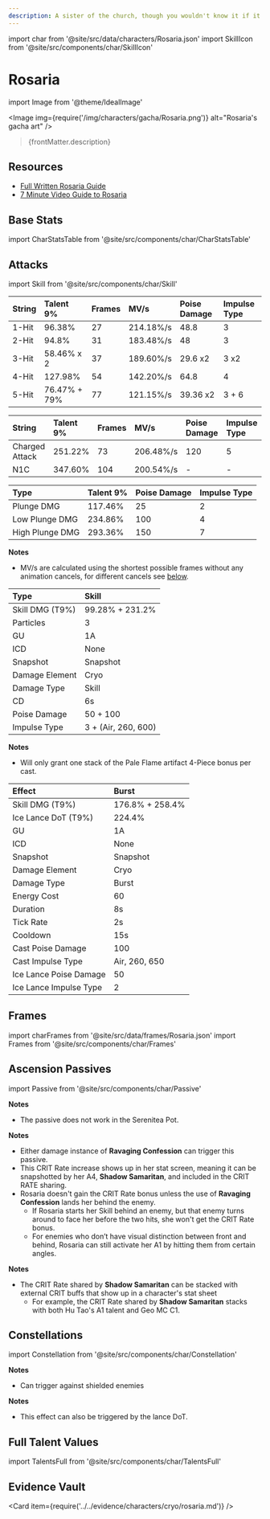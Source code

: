 ```yaml
---
description: A sister of the church, though you wouldn't know it if it weren't for her attire. Known for her sharp, cold words and manner, she often works alone.
---
```


import char from '@site/src/data/characters/Rosaria.json'
import SkillIcon from '@site/src/components/char/SkillIcon'

# Rosaria

import Image from '@theme/IdealImage'

<Image img={require('/img/characters/gacha/Rosaria.png')} alt="Rosaria's gacha art" />
<blockquote>{frontMatter.description}</blockquote>

## Resources

* [Full Written Rosaria Guide](https://keqingmains.com/rosaria/)
* [7 Minute Video Guide to Rosaria](https://youtu.be/JQ01_OKxdbs)

## Base Stats

import CharStatsTable from '@site/src/components/char/CharStatsTable'

<CharStatsTable char={char} />

## Attacks

import Skill from '@site/src/components/char/Skill'

<Tabs>
<TabItem value='na' label='Normal Attacks'>
<SkillIcon char={char} skill='na' />
<div class='talent-columns'>
<Skill char={char} skill='na' sectionFilter='Normal Attack' />

| String | Talent 9%    | Frames    | MV/s      | Poise Damage | Impulse Type |
| :----- | :----------- | :-------- | :-------- | :----------- | :----------- |
| 1-Hit  | 96.38%       | 27        | 214.18%/s | 48.8         | 3            |
| 2-Hit  | 94.8%        | 31        | 183.48%/s | 48           | 3            |
| 3-Hit  | 58.46% x 2   | 37        | 189.60%/s | 29.6 x2      | 3 x2         |
| 4-Hit  | 127.98%      | 54        | 142.20%/s | 64.8         | 4            |
| 5-Hit  | 76.47% + 79% | 77        | 121.15%/s | 39.36 x2     | 3 + 6        |

</div>
<div class='talent-columns'>
<Skill char={char} skill='na' sectionFilter='Charged Attack' />

| String         | Talent 9% | Frames | MV/s      | Poise Damage | Impulse Type |
| :------------- | :-------- | :----- | :-------- | :----------- | :----------- |
| Charged Attack | 251.22%   | 73     | 206.48%/s | 120          | 5            |
| N1C            | 347.60%   | 104    | 200.54%/s | -            | -            |

</div>
<div class='talent-columns'>
<Skill char={char} skill='na' sectionFilter='Plunging Attack' />

| Type            | Talent 9% | Poise Damage | Impulse Type |
| :-------------- | :-------- | :----------- | :----------- |
| Plunge DMG      | 117.46%   | 25           | 2            |
| Low Plunge DMG  | 234.86%   | 100          | 4            |
| High Plunge DMG | 293.36%   | 150          | 7            |

</div>

**Notes**

* MV/s are calculated using the shortest possible frames without any animation cancels, for different cancels see [below](#frames).

</TabItem>

<TabItem value='e' label='Skill'>
<SkillIcon char={char} skill='e' />
<div class='talent-columns'>
<Skill char={char} skill='e' />

| Type              | Skill                 |
| :---------------- | :-------------------- |
| Skill DMG \(T9%\) | 99.28% + 231.2%       |
| Particles         | 3                     |
| GU                | 1A                    |
| ICD               | None                  |
| Snapshot          | Snapshot              |
| Damage Element    | Cryo                  |
| Damage Type       | Skill                 |
| CD                | 6s                    |
| Poise Damage      | 50 + 100              |
| Impulse Type      | 3 + \(Air, 260, 600\) |

</div>

**Notes**

* Will only grant one stack of the Pale Flame artifact 4-Piece bonus per cast.

</TabItem>

<TabItem value='q' label='Burst'>
<SkillIcon char={char} skill='q' />
<div class='talent-columns'>
<Skill char={char} skill='q'/>

| Effect                 | Burst           |
| :--------------------- | :-------------- |
| Skill DMG \(T9%\)      | 176.8% + 258.4% |
| Ice Lance DoT \(T9%\)  | 224.4%          |
| GU                     | 1A              |
| ICD                    | None            |
| Snapshot               | Snapshot        |
| Damage Element         | Cryo            |
| Damage Type            | Burst           |
| Energy Cost            | 60              |
| Duration               | 8s              |
| Tick Rate              | 2s              |
| Cooldown               | 15s             |
| Cast Poise Damage      | 100             |
| Cast Impulse Type      | Air, 260, 650   |
| Ice Lance Poise Damage | 50              |
| Ice Lance Impulse Type | 2               |

</div>
</TabItem>
</Tabs>

## Frames

import charFrames from '@site/src/data/frames/Rosaria.json'
import Frames from '@site/src/components/char/Frames'

<Frames data={charFrames} />

## Ascension Passives

import Passive from '@site/src/components/char/Passive'

<Tabs>
<TabItem value='passive' label='Passive'>
<Passive char={char} passive={2} />

**Notes**

* The passive does not work in the Serenitea Pot.

</TabItem>

<TabItem value='a1' label='Ascension 1'>
<Passive char={char} passive={0} />

**Notes**

* Either damage instance of **Ravaging Confession** can trigger this passive.
* This CRIT Rate increase shows up in her stat screen, meaning it can be snapshotted by her A4, **Shadow Samaritan**, and included in the CRIT RATE sharing.
* Rosaria doesn't gain the CRIT Rate bonus unless the use of **Ravaging Confession** lands her behind the enemy.
  * If Rosaria starts her Skill behind an enemy, but that enemy turns around to face her before the two hits, she won't get the CRIT Rate bonus.
  * For enemies who don’t have visual distinction between front and behind, Rosaria can still activate her A1 by hitting them from certain angles.

</TabItem>

<TabItem value="a4" label="Ascension 4">
<Passive char={char} passive={1} />

**Notes**

* The CRIT Rate shared by **Shadow Samaritan** can be stacked with external CRIT buffs that show up in a character's stat sheet
  * For example, the CRIT Rate shared by **Shadow Samaritan** stacks with both Hu Tao's A1 talent and Geo MC C1.

</TabItem>
</Tabs>

## Constellations

import Constellation from '@site/src/components/char/Constellation'

<Tabs>
<TabItem value='c1' label='C1'>
<Constellation char={char} constellation={1} />

**Notes**

* Can trigger against shielded enemies

</TabItem>

<TabItem value='c2' label='C2'>
<Constellation char={char} constellation={2} />
</TabItem>

<TabItem value='c3' label='C3'>
<Constellation char={char} constellation={3} />
</TabItem>

<TabItem value='c4' label='C4'>
<Constellation char={char} constellation={4} />
</TabItem>

<TabItem value='c5' label='C5'>
<Constellation char={char} constellation={5} />
</TabItem>

<TabItem value='c6' label='C6'>
<Constellation char={char} constellation={6} />

**Notes**

* This effect can also be triggered by the lance DoT.

</TabItem>
</Tabs>

## Full Talent Values

import TalentsFull from '@site/src/components/char/TalentsFull'

<TalentsFull char={char}/>

## Evidence Vault

<Card item={require('../../evidence/characters/cryo/rosaria.md')} />
